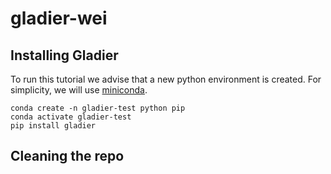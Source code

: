 # gladier-wei

## Installing Gladier

To run this tutorial we advise that a new python environment is created. For simplicity, we will use [miniconda](https://docs.conda.io/en/latest/miniconda.html).

    conda create -n gladier-test python pip
    conda activate gladier-test
    pip install gladier

## Cleaning the repo

   